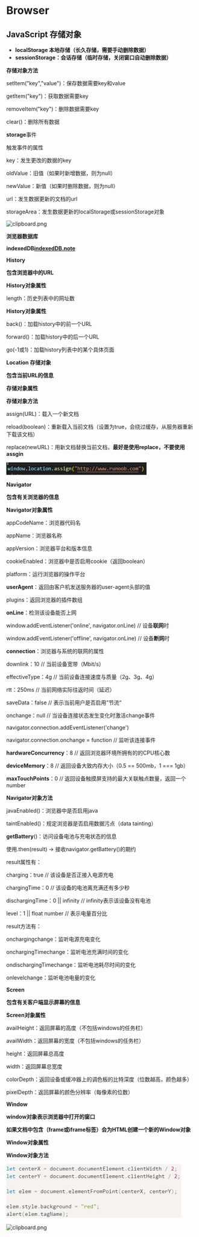 # Browser
## JavaScript 存储对象
- **localStorage 本地存储（长久存储，需要手动删除数据）**
- **sessionStorage：会话存储（临时存储，关闭窗口自动删除数据）**

**存储对象方法**

setItem("key","value")：保存数据需要key和value

getItem("key")：获取数据需要key

removeItem("key")：删除数据需要key

clear()：删除所有数据

**storage**事件

触发事件的属性

key：发生更改的数据的key

oldValue：旧值（如果时新增数据，则为null）

newValue：新值（如果时删除数据，则为null）

url：发生数据更新的文档的url

storageArea：发生数据更新的localStorage或sessionStorage对象

![clipboard.png](./assets/Aspose.Words.ee17646c-4108-4c74-bd9a-024f44493a52.001.png)

**浏览器数据库**

**indexedDB[indexedDB.note](note://B3D9316D40C0484DAB80072E96B14243)**

**History**

**包含浏览器中的URL**

**History对象属性**

length：历史列表中的网址数

**History对象属性**

back()：加载history中的前一个URL

forward()：加载history中的后一个URL

go(-1或1)：加载history列表中的某个具体页面

**Location 存储对象**

**包含当前URL的信息**

**存储对象属性**

**存储对象方法**

assign(URL)：载入一个新文档

reload(boolean)：重新载入当前文档（设置为true，会绕过缓存，从服务器重新下载该文档）

replace(newURL)：用新文档替换当前文档，**最好是使用replace，不要使用assgin**

![clipboard.png](./assets/Aspose.Words.ee17646c-4108-4c74-bd9a-024f44493a52.002.png)

**Navigator**

**包含有关浏览器的信息**

**Navigator对象属性**

appCodeName：浏览器代码名

appName：浏览器名称

appVersion：浏览器平台和版本信息

cookieEnabled：浏览器中是否启用cookie（返回boolean）

platform：运行浏览器的操作平台

**userAgent**：返回由客户机发送服务器的user-agent头部的值

plugins：返回浏览器的插件数组

**onLine**：检测该设备能否上网

window.addEventListener('online', navigator.onLine) // 设备**联网**时

window.addEventListener('offline', navigator.onLine) // 设备**断网**时

**connection**：浏览器与系统的联网的属性

downlink：10 // 当前设备宽带（Mbit/s）

effectiveType：4g // 当前设备连接速度与质量（2g、3g、4g）

rtt：250ms // 当前网络实际往返时间（延迟）

saveData：false // 表示当前用户是否启用”节流“

onchange：null // 当设备连接状态发生变化时激活change事件

navigator.connection.addEventListener('change')

navigator.connection.onchange = function  // 监听该连接事件

**hardwareConcurrency**：8 // 返回浏览器环境所拥有的的CPU核心数

**deviceMemory**：8 // 返回设备大致内存大小（0.5 == 500mb，1 === 1gb）

**maxTouchPoints**：0 // 返回设备触摸屏支持的最大关联触点数量，返回一个number

**Navigator对象方法**

javaEnabled()：浏览器中是否启用java

taintEnabled()：规定浏览器是否启用数据污点（data tainting）

**getBattery**()：访问设备电池与充电状态的信息

使用.then(result) -> 接收navigator.getBattery()的期约

result属性有：

charging：true // 该设备是否正接入电源充电

chargingTime：0 // 该设备的电池离充满还有多少秒

dischargingTime：0 || infinity // infinity表示该设备没有电池

level：1 || float number // 表示电量百分比

result方法有：

onchargingchange：监听电源充电变化

onchargingTimechange：监听电池充满时间的变化

ondischargingTimechange：监听电池耗尽时间的变化

onlevelchange：监听电池电量的变化

**Screen**

**包含有关客户端显示屏幕的信息**

**Screen对象属性**

availHeight：返回屏幕的高度（不包括windows的任务栏）

availWidth：返回屏幕的宽度（不包括windows的任务栏）

height：返回屏幕总高度

width：返回屏幕总宽度

colorDepth：返回设备或缓冲器上的调色板的比特深度（位数越高，颜色越多）

pixelDepth：返回屏幕的颜色分辨率（每像素的位数）

**Window**

**window对象表示浏览器中打开的窗口**

**如果文档中包含（frame或iframe标签）会为HTML创建一个新的Window对象**

**Window对象属性**



**Window对象方法**


![clipboard.png](./assets/Aspose.Words.ee17646c-4108-4c74-bd9a-024f44493a52.003.png)

![clipboard.png](./assets/Aspose.Words.ee17646c-4108-4c74-bd9a-024f44493a52.004.png)
